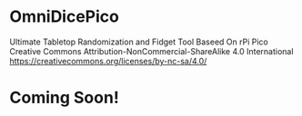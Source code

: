 # OmniDicePico
Ultimate Tabletop Randomization and Fidget Tool Baseed On rPi Pico
Creative Commons Attribution-NonCommercial-ShareAlike 4.0 International 
https://creativecommons.org/licenses/by-nc-sa/4.0/


# Coming Soon!
